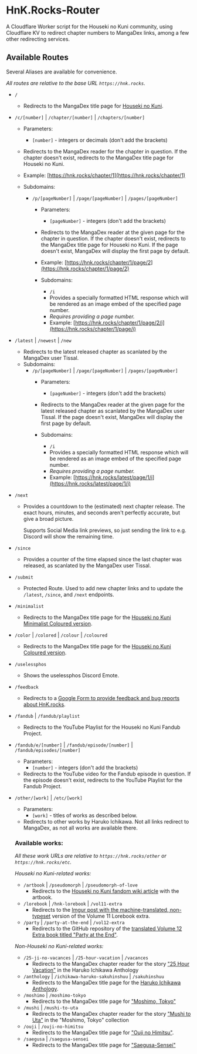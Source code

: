 # HnK.Rocks-Router

A Cloudflare Worker script for the Houseki no Kuni community, using Cloudflare KV to redirect chapter numbers to MangaDex links, among a few other redirecting services.

## Available Routes

Several Aliases are available for convenience.

_All routes are relative to the base URL `https://hnk.rocks`._

- `/`
  - Redirects to the MangaDex title page for [Houseki no Kuni](https://mangadex.org/title/cade38b7-64c4-4a29-8e3c-8c283291d6c6/houseki-no-kuni).

- `/c/[number]` | `/chapter/[number]` | `/chapters/[number]`
  - Parameters:
    - `[number]` - integers or decimals (don't add the brackets)
  - Redirects to the MangaDex reader for the chapter in question. If the chapter doesn't exist, redirects to the MangaDex title page for Houseki no Kuni.
  - Example: [https://hnk.rocks/chapter/1](https://hnk.rocks/chapter/1)

  - Subdomains:
    - `/p/[pageNumber]` | `/page/[pageNumber]` | `/pages/[pageNumber]`
      - Parameters:
        - `[pageNumber]` - integers (don't add the brackets)
      - Redirects to the MangaDex reader at the given page for the chapter in question. If the chapter doesn't exist, redirects to the MangaDex title page for Houseki no Kuni. If the page doesn't exist, MangaDex will display the first page by default.
      - Example: [https://hnk.rocks/chapter/1/page/2](https://hnk.rocks/chapter/1/page/2)

      - Subdomains:
        - `/i`
        - Provides a specially formatted HTML response which will be rendered as an image embed of the specified page number.
        - *Requires providing a page number.*
        - Example: [https://hnk.rocks/chapter/1/page/2/i](https://hnk.rocks/chapter/1/page/i)


- `/latest` | `/newest` | `/new`
  - Redirects to the latest released chapter as scanlated by the MangaDex user Tissal.
  - Subdomains:
    - `/p/[pageNumber]` | `/page/[pageNumber]` | `/pages/[pageNumber]`
      - Parameters:
        - `[pageNumber]` - integers (don't add the brackets)
      - Redirects to the MangaDex reader at the given page for the latest released chapter as scanlated by the MangaDex user Tissal. If the page doesn't exist, MangaDex will display the first page by default.

      - Subdomains:
        - `/i`
        - Provides a specially formatted HTML response which will be rendered as an image embed of the specified page number.
        - *Requires providing a page number.*
        - Example: [https://hnk.rocks/latest/page/1/i](https://hnk.rocks/latest/page/1/i)

- `/next`
  - Provides a countdown to the (estimated) next chapter release. The exact hours, minutes, and seconds aren't perfectly accurate, but give a broad picture.
    
    Supports Social Media link previews, so just sending the link to e.g. Discord will show the remaining time.

- `/since`
  - Provides a counter of the time elapsed since the last chapter was released, as scanlated by the MangaDex user Tissal.

- `/submit`
  - Protected Route. Used to add new chapter links and to update the `/latest`, `/since`, and `/next` endpoints.

- `/minimalist`
  - Redirects to the MangaDex title page for the [Houseki no Kuni Minimalist Coloured version](https://mangadex.org/title/37bf7574-641e-4665-b992-f2ba8d4652b8/houseki-no-kuni).

- `/color` | `/colored` | `/colour` | `/coloured`
  - Redirects to the MangaDex title page for the [Houseki no Kuni Coloured version](https://mangadex.org/title/95264f28-3ccf-4dea-ad15-5323e4766b4c/houseki-no-kuni).

- `/uselessphos`
  - Shows the uselessphos Discord Emote.

- `/feedback`
  - Redirects to a [Google Form to provide feedback and bug reports about HnK.rocks](https://forms.gle/QRGGriFizperPnZM6).

- `/fandub` | `/fandub/playlist`
  - Redirects to the YouTube Playlist for the Houseki no Kuni Fandub Project.

- `/fandub/e/[number]` | `/fandub/episode/[number]` | `/fandub/episodes/[number]`
  - Parameters:
    - `[number]` - integers (don't add the brackets)
  - Redirects to the YouTube video for the Fandub episode in question. If the episode doesn't exist, redirects to the YouTube Playlist for the Fandub Project.

- `/other/[work]` | `/etc/[work]`
  - Parameters:
    - `[work]` - titles of works as described below.
  - Redirects to other works by Haruko Ichikawa. Not all links redirect to MangaDex, as not all works are available there.
  ### Available works:
  _All these work URLs are relative to `https://hnk.rocks/other` or `https://hnk.rocks/etc`._

  *Houseki no Kuni-related works:*
    - `/artbook` | `/pseudomorph` | `/pseudomorph-of-love`
      - Redirects to the [Houseki no Kuni fandom wiki article](https://houseki-no-kuni.fandom.com/wiki/Pseudomorph_of_Love) with the artbook.
    - `/lorebook` | `/hnk-lorebook` | `/vol11-extra`
      - Redirects to the [Imgur post with the machine-translated, non-typeset](https://imgur.com/a/c7Aqh4a) version of the Volume 11 Lorebook extra.
    - `/party` | `/party-at-the-end` | `/vol12-extra`
      - Redirects to the GitHub repository of the [translated Volume 12 Extra book titled "Party at the End"](https://github.com/coconutcastle/HNK_party_at_the_end/blob/master/readfile.md).

   *Non-Houseki no Kuni-related works:*
    - `/25-ji-no-vacances` | `/25-hour-vacation` | `/vacances`
      - Redirects to the MangaDex chapter reader for the story ["25 Hour Vacation"](https://mangadex.org/chapter/39331c1e-4118-450f-b61c-3112e57ae936) in the Haruko Ichikawa Anthology
    - `/anthology` | `/ichikawa-haruko-sakuhinshuu` | `/sakuhinshuu`
      - Redirects to the MangaDex title page for the [Haruko Ichikawa Anthology](https://mangadex.org/title/e89c85d5-3131-4fd8-bf4f-3985ef63be83/ichikawa-haruko-sakuhinshuu).
    - `/moshimo` | `/moshimo-tokyo`
      - Redirects to the MangaDex title page for ["Moshimo, Tokyo"](https://mangadex.org/title/fa91e632-8556-446e-8227-b6003acab958/moshimo-tokyo)
    - `/mushi` | `/mushi-to-uta`
      - Redirects to the MangaDex chapter reader for the story ["Mushi to Uta"](https://mangadex.org/chapter/ee5d90b2-c9d6-4461-a972-24ef0e7ce9af) in the "Moshimo, Tokyo" collection
    - `/ouji` | `/ouji-no-himitsu`
      - Redirects to the MangaDex title page for ["Ouji no Himitsu"](https://mangadex.org/title/07c1eeab-3185-4932-a975-132f2115d6bd/ouji-no-himitsu).
    - `/saegusa` | `/saegusa-sensei`
      - Redirects to the MangaDex title page for ["Saegusa-Sensei"](https://mangadex.org/title/4de59a89-a6a8-4059-9ab3-501f7c260223/saegusa-sensei)

